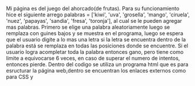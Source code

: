 Mi página es del juego del ahorcado(de frutas). Para su funcionamiento hice el siguiente arrego palabras = ['kiwi', 'uva', 'grosella', 'mango', 'ciruela', 'nuez', 'papayas', 'sandia', 'fresa', 'toronja'], 
al cual se le pueden agregar mas palabras. Primero se elige una palabra aleatoriamente luego se remplaza con guines bajos y se muestra en el programa, luego se espera que el usuario digite a lo mas una letra
si la letra se encuentra dentro de la palabra está se remplaza en todas las posiciones donde se encuentre. Si el usuario logra acompletar toda la palabra entonces gano, pero tiene como limite a equivocarse 6 veces, 
en caso de superar el numero de intentos, entonces pierde. Dentro del codigo se utiliza un programa html que es para esructurar la página web,dentro se encuentran los enlaces externos como para CSS y <script> para JavaScript. 
El archivo con extención .css es para darle un diseño y formato a los elementos del HTML y el archivo de javascript.js es para dar toda la logica al juego.
